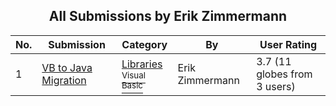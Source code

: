﻿<div align="center">

## All Submissions by Erik Zimmermann

</div>

No.  | Submission | Category | By   | User Rating
---- | ---------- | -------- | ---- | -----------
1 | [VB to Java Migration<br />](https://github.com/Planet-Source-Code/erik-zimmermann-vb-to-java-migration__1-64603) | [Libraries<br /><sup>Visual Basic</sup>](../ByCategory/libraries__1-49.md) | Erik Zimmermann | 3.7 (11 globes from 3 users)
